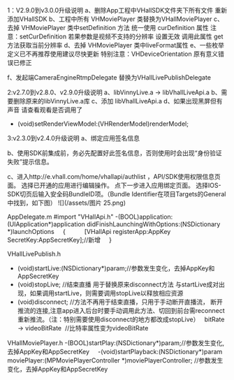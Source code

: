 1：V2.9.0到v3.0.0升级说明
a、删除App工程中VHallSDK文件夹下所有文件 重新添加VHallSDK
b、工程中所有 VHMoviePlayer 类替换为VHallMoviePlayer
c、去掉 VHMoviePlayer 类中setDefinition 方法 统一使用 curDefinition 属性 注意：setCurDefinition 若果参数是视频不支持的分辨率 设置无效 调用此属性    get方法获取当前分辨率
d、去掉 VHMoviePlayer 类中liveFormat属性
e、一些枚举定义已不再推荐使用建议尽快更新 特别注意：VHDeviceOrientation 原有意义错误已修正
f、发起端CameraEngineRtmpDelegate 替换为VHallLivePublishDelegate


2:v2.7.0到v2.8.0、v2.9.0升级说明
a、libVinnyLive.a -> libVhallLiveApi.a
b、需要删除原来的libVinnyLive.a库
c、添加 libVhallLiveApi.a
d、如果出现黑屏但有声音 请查看观看是否调用了    
- (void)setRenderViewModel:(VHRenderModel)renderModel;

3:v2.3.0到v2.4.0升级说明
a、绑定应用签名信息
b、使用SDK前集成前，务必先配置好此签名信息，否则使用时会出现“身份验证失败”提示信息。
c、进入http://e.vhall.com/home/vhallapi/authlist ，API/SDK使用权限信息页面。选择已开通的应用进行编辑操作。
点下一步进入应用绑定页面。
选择IOS-SDK切页后输入安全码BundleID项。（Bundle Identifier在项目Targets的General中找到，如下图）
![](/assets/图片 25.png)

  AppDelegate.m 
  #import "VHallApi.h"
  -(BOOL)application:(UIApplication*)application didFinishLaunchingWithOptions:(NSDictionary *)launchOptions    {                [VHallApi registerApp:AppKey SecretKey:AppSecretKey];//新增
      }
  
  VHallLivePublish.h      
  - (void)startLive:(NSDictionary*)param;//参数发生变化，去掉AppKey和AppSecretKey
  - (void)stopLive; //结束直播 用于替换原来disconnect方法 与startLive成对出现，如果调用startLive，则需要调用stopLive以释放相应资源
  - (void)disconnect; //方法不再用于结束直播，只用于手动断开直播流， 断开推流的连接,注意app进入后台时要手动调用此方法、切回到前台需reconnect重新推流。（注：特别需要使用disconnect的地方都改成stopLive）
    bitRate -> videoBitRate  //比特率属性变为videoBitRate
  
  VHallMoviePlayer.h
   -(BOOL)startPlay:(NSDictionary*)param;//参数发生变化,去掉AppKey和AppSecretKey    -(void)startPlayback:(NSDictionary*)param moviePlayer:(MPMoviePlayerController *)moviePlayerController;  //参数发生变化，去掉AppKey和AppSecretKey

